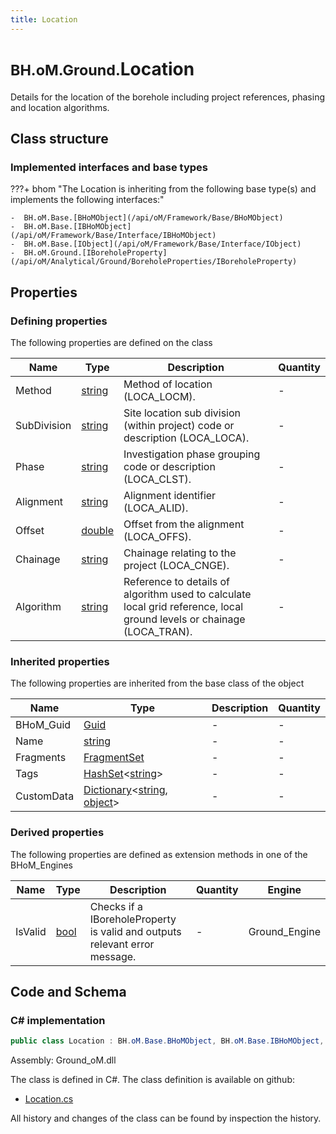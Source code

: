 ```yaml
---
title: Location
---
```


# <small>BH.oM.Ground.</small>**Location**

Details for the location of the borehole including project references, phasing and location algorithms.

## Class structure

### Implemented interfaces and base types

???+ bhom "The Location is inheriting from the following base type(s) and implements the following interfaces:"

    -  BH.oM.Base.[BHoMObject](/api/oM/Framework/Base/BHoMObject)
    -  BH.oM.Base.[IBHoMObject](/api/oM/Framework/Base/Interface/IBHoMObject)
    -  BH.oM.Base.[IObject](/api/oM/Framework/Base/Interface/IObject)
    -  BH.oM.Ground.[IBoreholeProperty](/api/oM/Analytical/Ground/BoreholeProperties/IBoreholeProperty)


## Properties



### Defining properties

The following properties are defined on the class

| Name             | Type             | Description      | Quantity         |
|------------------|------------------|------------------|------------------|
| Method | [string](https://learn.microsoft.com/en-us/dotnet/api/System.String?view=netstandard-2.0) | Method of location (LOCA_LOCM). | - |
| SubDivision | [string](https://learn.microsoft.com/en-us/dotnet/api/System.String?view=netstandard-2.0) | Site location sub division (within project) code or description (LOCA_LOCA). | - |
| Phase | [string](https://learn.microsoft.com/en-us/dotnet/api/System.String?view=netstandard-2.0) | Investigation phase grouping code or description (LOCA_CLST). | - |
| Alignment | [string](https://learn.microsoft.com/en-us/dotnet/api/System.String?view=netstandard-2.0) | Alignment identifier (LOCA_ALID). | - |
| Offset | [double](https://learn.microsoft.com/en-us/dotnet/api/System.Double?view=netstandard-2.0) | Offset from the alignment (LOCA_OFFS). | - |
| Chainage | [string](https://learn.microsoft.com/en-us/dotnet/api/System.String?view=netstandard-2.0) | Chainage relating to the project (LOCA_CNGE). | - |
| Algorithm | [string](https://learn.microsoft.com/en-us/dotnet/api/System.String?view=netstandard-2.0) | Reference to details of algorithm used to calculate local grid reference, local ground levels or chainage (LOCA_TRAN). | - |


### Inherited properties
The following properties are inherited from the base class of the object

| Name             | Type             | Description      | Quantity         |
|------------------|------------------|------------------|------------------|
| BHoM_Guid | [Guid](https://learn.microsoft.com/en-us/dotnet/api/System.Guid?view=netstandard-2.0) | - | - |
| Name | [string](https://learn.microsoft.com/en-us/dotnet/api/System.String?view=netstandard-2.0) | - | - |
| Fragments | [FragmentSet](/api/oM/Framework/Base/FragmentSet) | - | - |
| Tags | [HashSet](https://learn.microsoft.com/en-us/dotnet/api/System.Collections.Generic.HashSet-1?view=netstandard-2.0)&lt;[string](https://learn.microsoft.com/en-us/dotnet/api/System.String?view=netstandard-2.0)&gt; | - | - |
| CustomData | [Dictionary](https://learn.microsoft.com/en-us/dotnet/api/System.Collections.Generic.Dictionary-2?view=netstandard-2.0)&lt;[string](https://learn.microsoft.com/en-us/dotnet/api/System.String?view=netstandard-2.0), [object](https://learn.microsoft.com/en-us/dotnet/api/System.Object?view=netstandard-2.0)&gt; | - | - |


### Derived properties

The following properties are defined as extension methods in one of the BHoM_Engines

| Name             | Type             | Description      | Quantity         | Engine           |
|------------------|------------------|------------------|------------------|------------------|
| IsValid | [bool](https://learn.microsoft.com/en-us/dotnet/api/System.Boolean?view=netstandard-2.0) | Checks if a IBoreholeProperty is valid and outputs relevant error message. | - | Ground_Engine |


## Code and Schema

### C# implementation

``` C# title="C#"
public class Location : BH.oM.Base.BHoMObject, BH.oM.Base.IBHoMObject, BH.oM.Base.IObject, BH.oM.Ground.IBoreholeProperty
```

Assembly: Ground_oM.dll

The class is defined in C#. The class definition is available on github:

- [Location.cs](https://github.com/BHoM/BHoM/blob/develop/Ground_oM/BoreholeProperties\Location.cs)

All history and changes of the class can be found by inspection the history.
